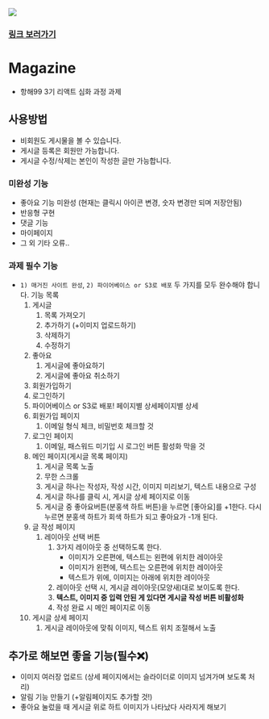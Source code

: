 <img src="src/magazine.gif" /><br/>

### <a href="http://midadictionary.s3-website.ap-northeast-2.amazonaws.com/" target="_blank">링크 보러가기</a>

# Magazine

- 항해99 3기 리액트 심화 과정 과제

## 사용방법

- 비회원도 게시물을 볼 수 있습니다.
- 게시글 등록은 회원만 가능합니다.
- 게시글 수정/삭제는 본인이 작성한 글만 가능합니다.

### 미완성 기능

- 좋아요 기능 미완성 (현재는 클릭시 아이콘 변경, 숫자 변경만 되며 저장안됨)
- 반응형 구현
- 댓글 기능
- 마이페이지
- 그 외 기타 오류..

### 과제 필수 기능

- `1) 매거진 사이트 완성`, `2) 파이어베이스 or S3로 배포` 두 가지를 모두 완수해야 합니다.
  기능 목록
  1. 게시글
     1. 목록 가져오기
     2. 추가하기 (+이미지 업로드하기)
     3. 삭제하기
     4. 수정하기
  2. 좋아요
     1. 게시글에 좋아요하기
     2. 게시글에 좋아요 취소하기
  3. 회원가입하기
  4. 로그인하기
  5. 파이어베이스 or S3로 배포!
     페이지별 상세페이지별 상세
  6. 회원가입 페이지
     1. 이메일 형식 체크, 비밀번호 체크할 것
  7. 로그인 페이지
     1. 이메일, 패스워드 미기입 시 로그인 버튼 활성화 막을 것
  8. 메인 페이지(게시글 목록 페이지)
     1. 게시글 목록 노출
     2. 무한 스크롤
     3. 게시글 하나는 작성자, 작성 시간, 이미지 미리보기, 텍스트 내용으로 구성
     4. 게시글 하나를 클릭 시, 게시글 상세 페이지로 이동
     5. 게시글 중 좋아요버튼(분홍색 하트 버튼)을 누르면 [좋아요]를 +1한다. 다시 누르면 분홍색 하트가 회색 하트가 되고 좋아요가 -1개 된다.
  9. 글 작성 페이지
     1. 레이아웃 선택 버튼
        1. 3가지 레이아웃 중 선택하도록 한다.
           - 이미지가 오른편에, 텍스트는 왼편에 위치한 레이아웃
           - 이미지가 왼편에, 텍스트는 오른편에 위치한 레이아웃
           - 텍스트가 위에, 이미지는 아래에 위치한 레이아웃
        2. 레이아웃 선택 시, 게시글 레이아웃(모양새)대로 보이도록 한다.
        3. **텍스트, 이미지 중 입력 안된 게 있다면 게시글 작성 버튼 비활성화**
        4. 작성 완료 시 메인 페이지로 이동
  10. 게시글 상세 페이지
      1. 게시글 레이아웃에 맞춰 이미지, 텍스트 위치 조절해서 노출

## 추가로 해보면 좋을 기능(필수❌)
  - 이미지 여러장 업로드 (상세 페이지에서는 슬라이더로 이미지 넘겨가며 보도록 처리)
  - 알림 기능 만들기 (+알림페이지도 추가할 것!)
  - 좋아요 눌렀을 때 게시글 위로 하트 이미지가 나타났다 사라지게 해보기
